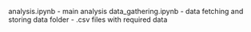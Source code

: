 analysis.ipynb - main analysis
data_gathering.ipynb - data fetching and storing
data folder - .csv files with required data
